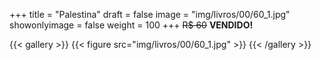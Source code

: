 +++
title = "Palestina"
draft = false
image = "img/livros/00/60_1.jpg"
showonlyimage = false
weight = 100
+++
<span class="sold">~~R$ 60~~</span> **VENDIDO!**

<!--more-->

{{< gallery >}}
{{< figure src="img/livros/00/60_1.jpg"  >}}
{{< /gallery >}}
